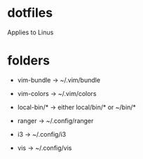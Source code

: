 # dotfiles

Applies to Linus

# folders

- vim-bundle → ~/.vim/bundle

- vim-colors → ~/.vim/colors

- local-bin/* → either local/bin/* or ~/bin/*

- ranger → ~/.config/ranger

- i3 → ~/.config/i3

- vis → ~/.config/vis
